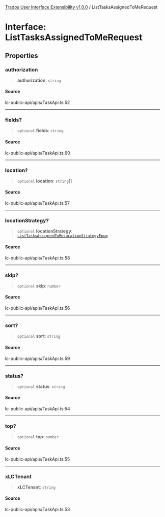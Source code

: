 [Trados User Interface Extensibility v1.0.0](../wiki/globals) / ListTasksAssignedToMeRequest

# Interface: ListTasksAssignedToMeRequest

## Properties

### authorization

> **authorization**: `string`

#### Source

lc-public-api/apis/TaskApi.ts:52

***

### fields?

> `optional` **fields**: `string`

#### Source

lc-public-api/apis/TaskApi.ts:60

***

### location?

> `optional` **location**: `string`[]

#### Source

lc-public-api/apis/TaskApi.ts:57

***

### locationStrategy?

> `optional` **locationStrategy**: [`ListTasksAssignedToMeLocationStrategyEnum`](../wiki/Type.ListTasksAssignedToMeLocationStrategyEnum)

#### Source

lc-public-api/apis/TaskApi.ts:58

***

### skip?

> `optional` **skip**: `number`

#### Source

lc-public-api/apis/TaskApi.ts:56

***

### sort?

> `optional` **sort**: `string`

#### Source

lc-public-api/apis/TaskApi.ts:59

***

### status?

> `optional` **status**: `string`

#### Source

lc-public-api/apis/TaskApi.ts:54

***

### top?

> `optional` **top**: `number`

#### Source

lc-public-api/apis/TaskApi.ts:55

***

### xLCTenant

> **xLCTenant**: `string`

#### Source

lc-public-api/apis/TaskApi.ts:53
